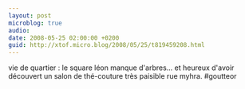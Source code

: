 ```yaml
---
layout: post
microblog: true
audio: 
date: 2008-05-25 02:00:00 +0200
guid: http://xtof.micro.blog/2008/05/25/t819459208.html
---
```

vie de quartier : le square léon manque d'arbres... et heureux d'avoir découvert un salon de thé-couture très paisible rue myhra. #goutteor
